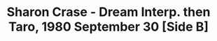 ---
layout: manifest
title: Sharon Crase - Dream Interp. then Taro, 1980 September 30 [Side B]
manifest_name: sharon-crase-dream-interp-then-taro-1980-september-30-side-b-

---